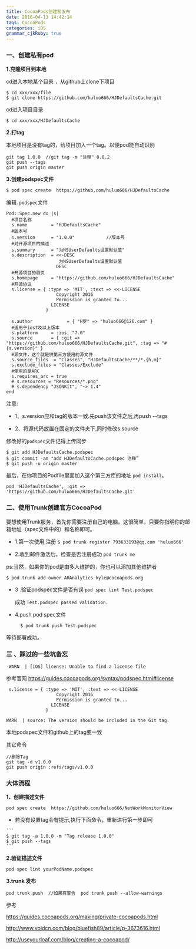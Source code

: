 ```yaml
---
title: CocoaPods创建和发布
date: 2016-04-13 14:42:14
tags: CocoaPods
categories: iOS
grammar_cjkRuby: true
---
```


### 一、创建私有pod

**1.克隆项目到本地**

cd进入本地某个目录 ，从github上clone下项目

```
$ cd xxx/xxx/file
$ git clone https://github.com/huluo666/HJDefaultsCache.git
```

cd进入项目目录

```
$ cd xxx/xxx/HJDefaultsCache
```

**2.打tag**

本地项目是没有tag的，给项目加入一个tag。以便pod能自动识别

```
git tag 1.0.0  //git tag -m "注释" 0.0.2﻿
git push --tags
git push origin master
```



**3.创建podspec文件**

```sh
$ pod spec create  https://github.com/huluo666/HJDefaultsCache
```

编辑`.podspec`文件

```shell
Pod::Spec.new do |s|
  #项目名称
  s.name         = "HJDefaultsCache"
  #版本号
  s.version      = "1.0.0"			  //版本号
  #对开源项目的描述
  s.summary      = "为NSUserDefaults设置默认值"
  s.description  = <<-DESC
   					为NSUserDefaults设置默认值
                   DESC
  #开源项目的首页
  s.homepage     = "https://github.com/huluo666/HJDefaultsCache"
  #开源协议
  s.license = { :type => 'MIT', :text => <<-LICENSE
                   Copyright 2016
                   Permission is granted to...
                 LICENSE
               }
               
  s.author             = { "H罗" => "huluo666@126.com" }
  #适用于ios7及以上版本
  s.platform     = :ios, "7.0" 
  s.source       = { :git => "https://github.com/huluo666/HJDefaultsCache.git", :tag => "#{s.version}" }
  #源文件，这个就是供第三方使用的源文件
  s.source_files  = "Classes", "HJDefaultsCache/**/*.{h,m}"
  s.exclude_files = "Classes/Exclude"
  #使用的是ARC
  s.requires_arc = true
  # s.resources = "Resources/*.png"
  # s.dependency "JSONKit", "~> 1.4"
end
```

注意: 

- 1、s.version应和tag的版本一致.先push该文件之后,再push --tags


- 2、将源代码放置在固定的文件夹下,同时修改s.source


修改好的`podspec`文件记得上传同步

```shell
$ git add HJDefaultsCache.podspec
$ git commit -am "add HJDefaultsCache.podspec 注释”
$ git push -u origin master
```

最后，在你项目的Podfile里面加入这个第三方库的地址 `pod install`。

```shell
pod 'HJDefaultsCache', :git => 'https://github.com/huluo666/HJDefaultsCache.git'
```



### 二、使用Trunk创建官方CocoaPod

要想使用Trunk服务，首先你需要注册自己的电脑。这很简单，只要你指明你的邮箱地址（spec文件中的）和名称即可。

- 1.第一次使用,注册  `$ pod trunk register 793633193@qq.com 'huluo666'`

- 2.收到邮件激活后，检查是否注册成功 `pod trunk me`

ps:当然，如果你的pod是由多人维护的，你也可以添加其他维护者

```shell
$ pod trunk add-owner ARAnalytics kyle@cocoapods.org
```

- 3 .验证podspec文件是否有误 `pod spec lint Test.podspec`

     成功 `Test.podspec passed validation`.

- 4.push pod spec文件

  ```shell
    $ pod trunk push Test.podspec
  ```

等待部署成功。



### 三 、踩过的一些坑备忘

`-WARN  | [iOS] license: Unable to find a license file`

参考官网 https://guides.cocoapods.org/syntax/podspec.html#license

```wiki
 s.license = { :type => 'MIT', :text => <<-LICENSE
                   Copyright 2016
                   Permission is granted to...
                 LICENSE
               }
```

`WARN  | source: The version should be included in the Git tag.`

本地podspec文件和github上的tag要一致



其它命令

```
//删除Tag
git tag -d v1.0.0
git push origin :refs/tags/v1.0.0
```





### 大体流程

**1、创建描述文件**

`pod spec create  https://github.com/huluo666/NetWorkMonitorView`

- 若没有设置tag会有提示,执行下面命令，重新进行第一步即可

```shell
​```
$ git tag -a 1.0.0 -m "Tag release 1.0.0"
$ git push --tags
​```
```

**2.验证描述文件**

```shell
pod spec lint yourPodName.podspec
```

**3.trunk 发布**

```shell
pod trunk push  //如果有警告  pod trunk push --allow-warnings 
```



参考

https://guides.cocoapods.org/making/private-cocoapods.html

http://www.voidcn.com/blog/bluefish89/article/p-3673616.html

http://useyourloaf.com/blog/creating-a-cocoapod/

